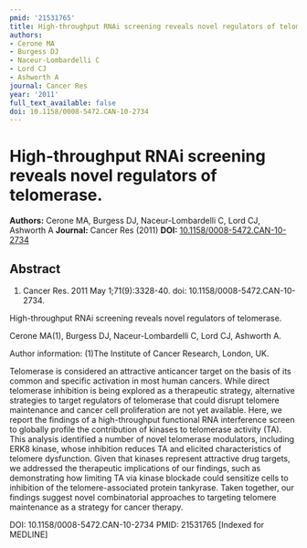 ```yaml
---
pmid: '21531765'
title: High-throughput RNAi screening reveals novel regulators of telomerase.
authors:
- Cerone MA
- Burgess DJ
- Naceur-Lombardelli C
- Lord CJ
- Ashworth A
journal: Cancer Res
year: '2011'
full_text_available: false
doi: 10.1158/0008-5472.CAN-10-2734
---
```


# High-throughput RNAi screening reveals novel regulators of telomerase.
**Authors:** Cerone MA, Burgess DJ, Naceur-Lombardelli C, Lord CJ, Ashworth A
**Journal:** Cancer Res (2011)
**DOI:** [10.1158/0008-5472.CAN-10-2734](https://doi.org/10.1158/0008-5472.CAN-10-2734)

## Abstract

1. Cancer Res. 2011 May 1;71(9):3328-40. doi: 10.1158/0008-5472.CAN-10-2734.

High-throughput RNAi screening reveals novel regulators of telomerase.

Cerone MA(1), Burgess DJ, Naceur-Lombardelli C, Lord CJ, Ashworth A.

Author information:
(1)The Institute of Cancer Research, London, UK.

Telomerase is considered an attractive anticancer target on the basis of its 
common and specific activation in most human cancers. While direct telomerase 
inhibition is being explored as a therapeutic strategy, alternative strategies 
to target regulators of telomerase that could disrupt telomere maintenance and 
cancer cell proliferation are not yet available. Here, we report the findings of 
a high-throughput functional RNA interference screen to globally profile the 
contribution of kinases to telomerase activity (TA). This analysis identified a 
number of novel telomerase modulators, including ERK8 kinase, whose inhibition 
reduces TA and elicited characteristics of telomere dysfunction. Given that 
kinases represent attractive drug targets, we addressed the therapeutic 
implications of our findings, such as demonstrating how limiting TA via kinase 
blockade could sensitize cells to inhibition of the telomere-associated protein 
tankyrase. Taken together, our findings suggest novel combinatorial approaches 
to targeting telomere maintenance as a strategy for cancer therapy.

DOI: 10.1158/0008-5472.CAN-10-2734
PMID: 21531765 [Indexed for MEDLINE]
